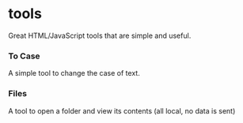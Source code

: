 # tools
Great HTML/JavaScript tools that are simple and useful.



### To Case
A simple tool to change the case of text.

### Files
A tool to open a folder and view its contents (all local, no data is sent)
